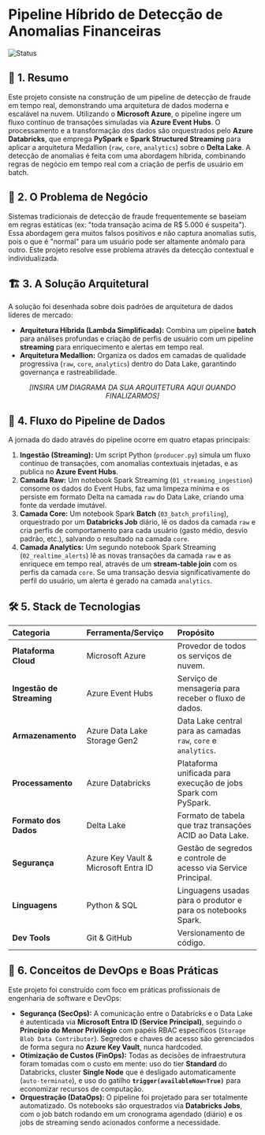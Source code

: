 # Pipeline Híbrido de Detecção de Anomalias Financeiras

![Status](https://img.shields.io/badge/status-em%20desenvolvimento-yellow)


## 📖 1. Resumo

Este projeto consiste na construção de um pipeline de detecção de fraude em tempo real, demonstrando uma arquitetura de dados moderna e escalável na nuvem. Utilizando o **Microsoft Azure**, o pipeline ingere um fluxo contínuo de transações simuladas via **Azure Event Hubs**. O processamento e a transformação dos dados são orquestrados pelo **Azure Databricks**, que emprega **PySpark** e **Spark Structured Streaming** para aplicar a arquitetura Medallion (`raw`, `core`, `analytics`) sobre o **Delta Lake**. A detecção de anomalias é feita com uma abordagem híbrida, combinando regras de negócio em tempo real com a criação de perfis de usuário em batch.

## 🎯 2. O Problema de Negócio

Sistemas tradicionais de detecção de fraude frequentemente se baseiam em regras estáticas (ex: "toda transação acima de R$ 5.000 é suspeita"). Essa abordagem gera muitos falsos positivos e não captura anomalias sutis, pois o que é "normal" para um usuário pode ser altamente anômalo para outro. Este projeto resolve esse problema através da detecção contextual e individualizada.

## 🏗️ 3. A Solução Arquitetural

A solução foi desenhada sobre dois padrões de arquitetura de dados líderes de mercado:

* **Arquitetura Híbrida (Lambda Simplificada):** Combina um pipeline **batch** para análises profundas e criação de perfis de usuário com um pipeline **streaming** para enriquecimento e alertas em tempo real.
* **Arquitetura Medallion:** Organiza os dados em camadas de qualidade progressiva (`raw`, `core`, `analytics`) dentro do Data Lake, garantindo governança e rastreabilidade.

*<p align="center">[INSIRA UM DIAGRAMA DA SUA ARQUITETURA AQUI QUANDO FINALIZARMOS]</p>*

## 🔀 4. Fluxo do Pipeline de Dados

A jornada do dado através do pipeline ocorre em quatro etapas principais:

1.  **Ingestão (Streaming):** Um script Python (`producer.py`) simula um fluxo contínuo de transações, com anomalias contextuais injetadas, e as publica no **Azure Event Hubs**.
2.  **Camada Raw:** Um notebook Spark Streaming (`01_streaming_ingestion`) consome os dados do Event Hubs, faz uma limpeza mínima e os persiste em formato Delta na camada `raw` do Data Lake, criando uma fonte da verdade imutável.
3.  **Camada Core:** Um notebook Spark **Batch** (`03_batch_profiling`), orquestrado por um **Databricks Job** diário, lê os dados da camada `raw` e cria perfis de comportamento para cada usuário (gasto médio, desvio padrão, etc.), salvando o resultado na camada `core`.
4.  **Camada Analytics:** Um segundo notebook Spark Streaming (`02_realtime_alerts`) lê as novas transações da camada `raw` e as enriquece em tempo real, através de um **stream-table join** com os perfis da camada `core`. Se uma transação desvia significativamente do perfil do usuário, um alerta é gerado na camada `analytics`.

## 🛠️ 5. Stack de Tecnologias

| Categoria | Ferramenta/Serviço | Propósito |
| :--- | :--- | :--- |
| **Plataforma Cloud** | Microsoft Azure | Provedor de todos os serviços de nuvem. |
| **Ingestão de Streaming** | Azure Event Hubs | Serviço de mensageria para receber o fluxo de dados. |
| **Armazenamento** | Azure Data Lake Storage Gen2 | Data Lake central para as camadas `raw`, `core` e `analytics`. |
| **Processamento** | Azure Databricks | Plataforma unificada para execução de jobs Spark com PySpark. |
| **Formato dos Dados** | Delta Lake | Formato de tabela que traz transações ACID ao Data Lake. |
| **Segurança** | Azure Key Vault & Microsoft Entra ID | Gestão de segredos e controle de acesso via Service Principal. |
| **Linguagens** | Python & SQL | Linguagens usadas para o produtor e para os notebooks Spark. |
| **Dev Tools** | Git & GitHub | Versionamento de código. |

## 🚀 6. Conceitos de DevOps e Boas Práticas

Este projeto foi construído com foco em práticas profissionais de engenharia de software e DevOps:

* **Segurança (SecOps):** A comunicação entre o Databricks e o Data Lake é autenticada via **Microsoft Entra ID (Service Principal)**, seguindo o **Princípio do Menor Privilégio** com papéis RBAC específicos (`Storage Blob Data Contributor`). Segredos e chaves de acesso são gerenciados de forma segura no **Azure Key Vault**, nunca hardcoded.
* **Otimização de Custos (FinOps):** Todas as decisões de infraestrutura foram tomadas com o custo em mente: uso do tier **Standard** do Databricks, cluster **Single Node** que é desligado automaticamente (`auto-terminate`), e uso do gatilho **`trigger(availableNow=True)`** para economizar recursos de computação.
* **Orquestração (DataOps):** O pipeline foi projetado para ser totalmente automatizado. Os notebooks são orquestrados via **Databricks Jobs**, com o job batch rodando em um cronograma agendado (diário) e os jobs de streaming sendo acionados conforme a necessidade.
